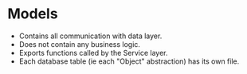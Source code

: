 # Models

* Contains all communication with data layer.
* Does not contain any business logic.
* Exports functions called by the Service layer.
* Each database table (ie each "Object" abstraction) has its own file.
